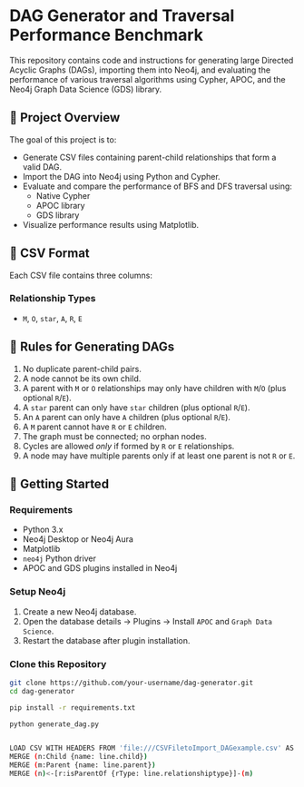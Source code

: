 # DAG Generator and Traversal Performance Benchmark

This repository contains code and instructions for generating large Directed Acyclic Graphs (DAGs), importing them into Neo4j, and evaluating the performance of various traversal algorithms using Cypher, APOC, and the Neo4j Graph Data Science (GDS) library.

## 📌 Project Overview

The goal of this project is to:

- Generate CSV files containing parent-child relationships that form a valid DAG.
- Import the DAG into Neo4j using Python and Cypher.
- Evaluate and compare the performance of BFS and DFS traversal using:
  - Native Cypher
  - APOC library
  - GDS library
- Visualize performance results using Matplotlib.

## 📁 CSV Format

Each CSV file contains three columns:


### Relationship Types

- `M`, `O`, `star`, `A`, `R`, `E`

## 📌 Rules for Generating DAGs

1. No duplicate parent-child pairs.
2. A node cannot be its own child.
3. A parent with `M` or `O` relationships may only have children with `M`/`O` (plus optional `R`/`E`).
4. A `star` parent can only have `star` children (plus optional `R`/`E`).
5. An `A` parent can only have `A` children (plus optional `R`/`E`).
6. A `M` parent cannot have `R` or `E` children.
7. The graph must be connected; no orphan nodes.
8. Cycles are allowed *only* if formed by `R` or `E` relationships.
9. A node may have multiple parents only if at least one parent is not `R` or `E`.

## 🚀 Getting Started

### Requirements

- Python 3.x
- Neo4j Desktop or Neo4j Aura
- Matplotlib
- `neo4j` Python driver
- APOC and GDS plugins installed in Neo4j

### Setup Neo4j

1. Create a new Neo4j database.
2. Open the database details → Plugins → Install `APOC` and `Graph Data Science`.
3. Restart the database after plugin installation.

### Clone this Repository

```bash
git clone https://github.com/your-username/dag-generator.git
cd dag-generator

pip install -r requirements.txt

python generate_dag.py


LOAD CSV WITH HEADERS FROM 'file:///CSVFiletoImport_DAGexample.csv' AS line
MERGE (n:Child {name: line.child})
MERGE (m:Parent {name: line.parent})
MERGE (n)<-[r:isParentOf {rType: line.relationshiptype}]-(m)


